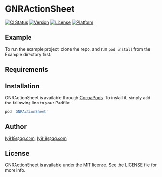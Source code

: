 # GNRActionSheet

[![CI Status](http://img.shields.io/travis/ly918@qq.com/GNRActionSheet.svg?style=flat)](https://travis-ci.org/ly918@qq.com/GNRActionSheet)
[![Version](https://img.shields.io/cocoapods/v/GNRActionSheet.svg?style=flat)](http://cocoapods.org/pods/GNRActionSheet)
[![License](https://img.shields.io/cocoapods/l/GNRActionSheet.svg?style=flat)](http://cocoapods.org/pods/GNRActionSheet)
[![Platform](https://img.shields.io/cocoapods/p/GNRActionSheet.svg?style=flat)](http://cocoapods.org/pods/GNRActionSheet)

## Example

To run the example project, clone the repo, and run `pod install` from the Example directory first.

## Requirements

## Installation

GNRActionSheet is available through [CocoaPods](http://cocoapods.org). To install
it, simply add the following line to your Podfile:

```ruby
pod 'GNRActionSheet'
```

## Author

ly918@qq.com, ly918@qq.com

## License

GNRActionSheet is available under the MIT license. See the LICENSE file for more info.
